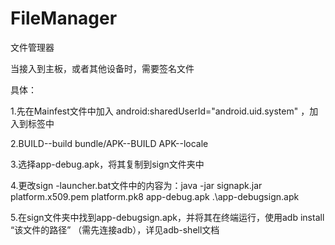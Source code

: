 # FileManager
文件管理器



当接入到主板，或者其他设备时，需要签名文件

具体：

1.先在Mainfest文件中加入 android:sharedUserId="android.uid.system" ，加入到<manifest>标签中
  
2.BUILD--build bundle/APK--BUILD APK--locale

3.选择app-debug.apk，将其复制到sign文件夹中

4.更改sign -launcher.bat文件中的内容为：java -jar signapk.jar platform.x509.pem platform.pk8 app-debug.apk .\app-debugsign.apk

5.在sign文件夹中找到app-debugsign.apk，并将其在终端运行，使用adb install “该文件的路径” （需先连接adb），详见adb-shell文档

